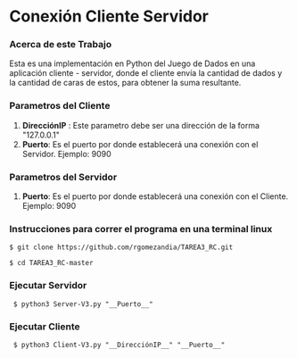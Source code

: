 # Conexión Cliente Servidor



### Acerca de este Trabajo

Esta es una implementación en Python del Juego de Dados en una aplicación cliente - servidor, donde el cliente envía la cantidad de dados y la cantidad de caras de estos, para obtener la suma resultante.


### Parametros del Cliente   

1. __DirecciónIP__ : Este parametro debe ser una dirección de la forma "127.0.0.1"
2. __Puerto__: Es el puerto por donde establecerá una conexión con el Servidor. Ejemplo: 9090

### Parametros del Servidor   

1. __Puerto__: Es el puerto por donde establecerá una conexión con el Cliente. Ejemplo: 9090

### Instrucciones para correr el programa en una terminal linux

~~~
$ git clone https://github.com/rgomezandia/TAREA3_RC.git
~~~

~~~
$ cd TAREA3_RC-master
~~~

### Ejecutar Servidor
~~~
 $ python3 Server-V3.py "__Puerto__"
~~~

### Ejecutar Cliente
~~~
 $ python3 Client-V3.py "__DirecciónIP__" "__Puerto__"
~~~


